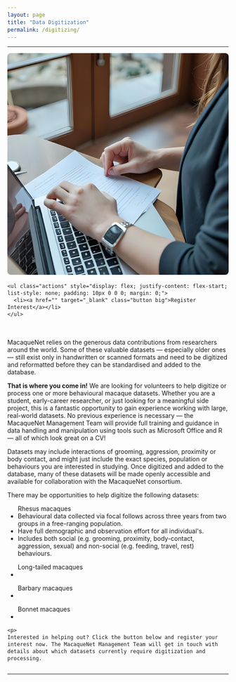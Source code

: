 ```yaml
---
layout: page
title: "Data Digitization"
permalink: /digitizing/
---
```

***

<div style="display: flex; align-items: flex-start; gap: 20px; flex-wrap: wrap;">

  <div style="flex: 1; min-width: 250px;">
    <img src="/assets/images/dataentry.png" alt="Data Entry" style="max-width: 100%; height: auto; border-radius: 8px;">

    <ul class="actions" style="display: flex; justify-content: flex-start; list-style: none; padding: 10px 0 0 0; margin: 0;">
      <li><a href="" target="_blank" class="button big">Register Interest</a></li> 
    </ul>
  </div>

  <div style="flex: 2; min-width: 300px;">
    <p>
      MacaqueNet relies on the generous data contributions from researchers around the world. Some of these valuable datasets — especially older ones — still exist only in handwritten or scanned formats and need to be digitized and reformatted before they can be standardised and added to the database.
    </p>
    <p>
      <strong>That is where you come in!</strong> We are looking for volunteers to help digitize or process one or more behavioural macaque datasets. 
      Whether you are a student, early-career researcher, or just looking for a meaningful side project, this is a fantastic opportunity to gain experience working with large, real-world datasets.
      No previous experience is necessary — the MacaqueNet Management Team will provide full training and guidance in data handling and manipulation using tools such as Microsoft Office and R — all of which look great on a CV! 
    </p>
    <p>
      Datasets may include interactions of grooming, aggression, proximity or body contact, and might just include the exact species, population or behaviours you are interested in studying. Once digitized and added to the database, many of these datasets will be made openly accessible and available for collaboration with the MacaqueNet consortium.
    </p> 
    <p>
      There may be opportunities to help digitize the following datasets:
    </p>
    <ul>
    Rhesus macaques
      <li>Behavioural data collected via focal follows across three years from two groups in a free-ranging population.</li>
      <li>Have full demographic and observation effort for all individual's.
      <li>Includes both social (e.g. grooming, proximity, body-contact, aggression, sexual) and non-social (e.g. feeding, travel, rest) behaviours.
    </ul>
    <ul>
    Long-tailed macaques
      <li></li>
    </ul>
    <ul>
    Barbary macaques
     <li></li>
    </ul>
     <ul>
    Bonnet macaques
     <li></li>
    </ul>

    <p> 
    Interested in helping out? Click the button below and register your interest now. The MacaqueNet Management Team will get in touch with details about which datasets currently require digitization and processing.
  </div>

</div>

***

  